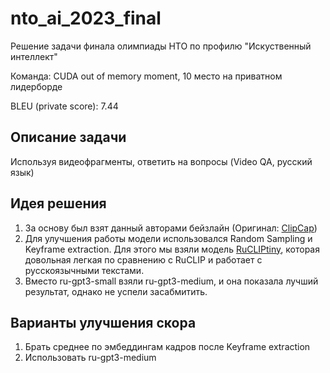 # nto_ai_2023_final
Решение задачи финала олимпиады НТО по профилю "Искуственный интеллект" 

Команда: CUDA out of memory moment, 10 место на приватном лидерборде

BLEU (private score): 7.44

## Описание задачи
Используя видеофрагменты, ответить на вопросы (Video QA, русский язык)

## Идея решения
1. За основу был взят данный авторами бейзлайн (Оригинал: [ClipCap](https://github.com/rmokady/CLIP_prefix_caption))
2. Для улучшения работы модели использовался Random Sampling и Keyframe extraction. Для этого мы взяли модель 
[RuCLIPtiny](https://github.com/cene555/ru-clip-tiny), которая довольная легкая по сравнению с RuCLIP и работает с русскоязычными текстами.
3. Вместо ru-gpt3-small взяли ru-gpt3-medium, и она показала лучший результат, однако не успели засабмитить.

## Варианты улучшения скора
1. Брать среднее по эмбеддингам кадров после Keyframe extraction
2. Использовать ru-gpt3-medium
